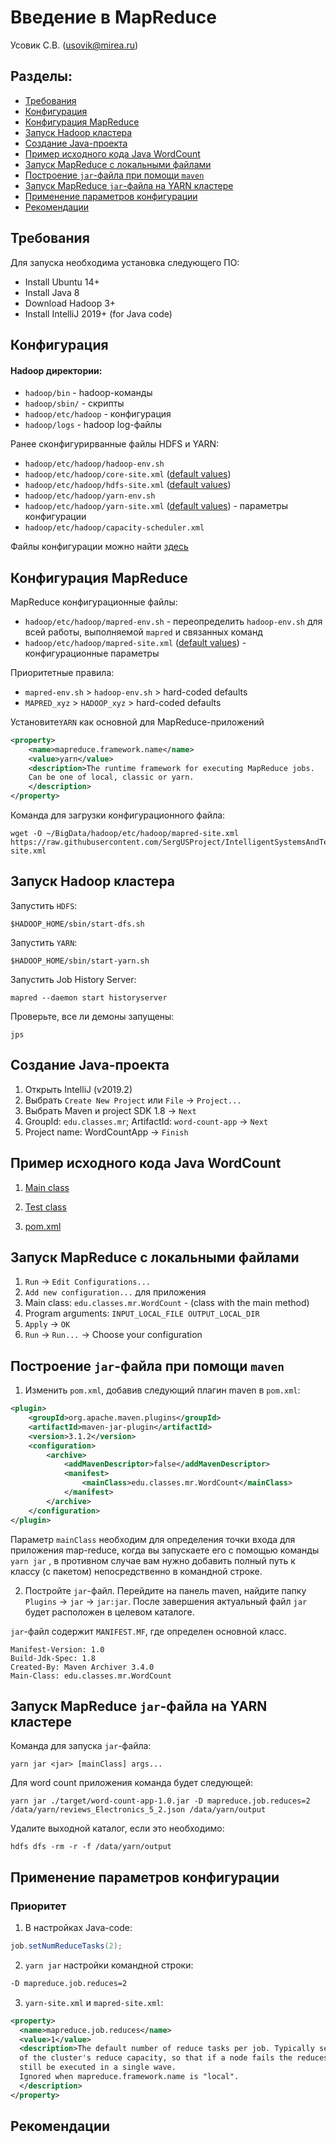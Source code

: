 # Введение в MapReduce
Усовик С.В. (usovik@mirea.ru)

#### 

## Разделы:

- [Требования](#Требования)
- [Конфигурация](#Конфигурация)
- [Конфигурация MapReduce](#Конфигурация-MapReduce)
- [Запуск Hadoop кластера](#Запуск-Hadoop-кластера)
- [Создание Java-проекта](#Создание-Java-проекта)
- [Пример исходного кода Java WordCount](#Пример-исходного-кода-Java-WordCount)
- [Запуск MapReduce с локальными файлами](#Запуск-MapReduce-с-локальными-файлами)
- [Построение `jar`-файла при помощи `maven`](#Построение-`jar`-файла-при-помощи-`maven`)
- [Запуск MapReduce `jar`-файла на YARN кластере](#Запуск-MapReduce-`jar`-файла-на-YARN-кластере)
- [Применение параметров конфигурации](#Применение-параметров-конфигурации)
- [Рекомендации](#Рекомендации)

## Требования

Для запуска необходима установка следующего ПО:

- Install Ubuntu 14+
- Install Java 8
- Download Hadoop 3+
- Install IntelliJ 2019+ (for Java code)

## Конфигурация

#### Hadoop директории:

- `hadoop/bin` - hadoop-команды
- `hadoop/sbin/` - скрипты
- `hadoop/etc/hadoop` - конфигурация
- `hadoop/logs` - hadoop log-файлы

Ранее сконфигурирванные файлы HDFS и YARN:
- `hadoop/etc/hadoop/hadoop-env.sh`
- `hadoop/etc/hadoop/core-site.xml` ([default values](https://hadoop.apache.org/docs/r3.1.2/hadoop-project-dist/hadoop-common/core-default.xml))
- `hadoop/etc/hadoop/hdfs-site.xml` ([default values](https://hadoop.apache.org/docs/r3.1.2/hadoop-project-dist/hadoop-hdfs/hdfs-default.xml))
- `hadoop/etc/hadoop/yarn-env.sh`
- `hadoop/etc/hadoop/yarn-site.xml` ([default values](https://hadoop.apache.org/docs/r3.1.2/hadoop-yarn/hadoop-yarn-common/yarn-default.xml)) -  параметры конфигурации
- `hadoop/etc/hadoop/capacity-scheduler.xml`

Файлы конфигурации можно найти [здесь](../config/) 

## Конфигурация MapReduce

MapReduce конфигурационные файлы:

- `hadoop/etc/hadoop/mapred-env.sh` - переопределить  `hadoop-env.sh` для всей работы, выполняемой `mapred` и связанных команд
- `hadoop/etc/hadoop/mapred-site.xml` ([default values](https://hadoop.apache.org/docs/r3.1.2/hadoop-mapreduce-client/hadoop-mapreduce-client-core/mapred-default.xml)) -  конфигурационные параметры

Приоритетные правила:

- `mapred-env.sh` > `hadoop-env.sh` > hard-coded defaults
- `MAPRED_xyz` > `HADOOP_xyz` > hard-coded defaults

Установите`YARN` как основной для MapReduce-приложений

```xml
<property>
    <name>mapreduce.framework.name</name>
    <value>yarn</value>
    <description>The runtime framework for executing MapReduce jobs.
    Can be one of local, classic or yarn.
    </description>
</property>
```

Команда для загрузки конфигурационного файла:

```
wget -O ~/BigData/hadoop/etc/hadoop/mapred-site.xml https://raw.githubusercontent.com/SergUSProject/IntelligentSystemsAndTechnologies/main/Practice/%20ml%20distributed%20environments/hadoop/config/mapreduce/mapred-site.xml
```

## Запуск Hadoop кластера

Запустить `HDFS`:

`$HADOOP_HOME/sbin/start-dfs.sh`

Запустить `YARN`:

`$HADOOP_HOME/sbin/start-yarn.sh`

Запустить Job History Server:

`mapred --daemon start historyserver`

Проверьте, все ли демоны запущены:

`jps`

## Создание Java-проекта

1) Открыть IntelliJ (v2019.2)
2) Выбрать `Create New Project` или `File` -> `Project...`
3) Выбрать Maven и project SDK 1.8 -> `Next`
4) GroupId: `edu.classes.mr`; ArtifactId: `word-count-app` -> `Next`
4) Project name: WordCountApp -> `Finish`

## Пример исходного кода Java WordCount

1. [Main class](../projects/java/WordCountApp/src/main/java/edu/classes/mr/WordCount.java)

2. [Test class](../projects/java//WordCountApp/src/test/java/edu/classes/mr/WordCountTest.java)

3. [pom.xml](../projects/java/WordCountApp/pom.xml)

## Запуск MapReduce с локальными файлами

1) `Run` -> `Edit Configurations...`
2) `Add new configuration...` для приложения
3) Main class: `edu.classes.mr.WordCount` - (class with the main method)
4) Program arguments: `INPUT_LOCAL_FILE OUTPUT_LOCAL_DIR`
5) `Apply` -> `OK`
6) `Run` -> `Run...` -> Choose your configuration

## Построение `jar`-файла при помощи `maven`

1. Изменить `pom.xml`, добавив следующий плагин maven в `pom.xml`:

```xml
<plugin>
    <groupId>org.apache.maven.plugins</groupId>
    <artifactId>maven-jar-plugin</artifactId>
    <version>3.1.2</version>
    <configuration>
        <archive>
            <addMavenDescriptor>false</addMavenDescriptor>
            <manifest>
                <mainClass>edu.classes.mr.WordCount</mainClass>
            </manifest>
        </archive>
    </configuration>
</plugin>
```

Параметр `mainClass` необходим для определения точки входа для приложения map-reduce, когда вы запускаете его с помощью команды `yarn jar` , в противном случае вам нужно добавить полный путь к классу (с пакетом) непосредственно в командной строке.

2. Постройте `jar`-файл. Перейдите на панель maven, найдите папку `Plugins`  -> `jar` -> `jar:jar`. После завершения актуальный файл `jar` будет расположен в целевом каталоге.

`jar`-файл содержит `MANIFEST.MF`, где определен основной класс.

```
Manifest-Version: 1.0
Build-Jdk-Spec: 1.8
Created-By: Maven Archiver 3.4.0
Main-Class: edu.classes.mr.WordCount

```

## Запуск MapReduce `jar`-файла на YARN кластере


Команда для запуска `jar`-файла:

`yarn jar <jar> [mainClass] args... `

Для word count приложения команда будет следующей:

`yarn jar ./target/word-count-app-1.0.jar -D mapreduce.job.reduces=2 /data/yarn/reviews_Electronics_5_2.json /data/yarn/output`

Удалите выходной каталог, если это необходимо:

`hdfs dfs -rm -r -f /data/yarn/output`


## Применение параметров конфигурации

### Приоритет

1. В настройках Java-code: 

```java
job.setNumReduceTasks(2);
```

2. `yarn jar` настройки командной строки: 

```cmd
-D mapreduce.job.reduces=2
```


3. `yarn-site.xml` и `mapred-site.xml`: 

```xml
<property>
  <name>mapreduce.job.reduces</name>
  <value>1</value>
  <description>The default number of reduce tasks per job. Typically set to 99%
  of the cluster's reduce capacity, so that if a node fails the reduces can
  still be executed in a single wave.
  Ignored when mapreduce.framework.name is "local".
  </description>
</property>
```

## Рекомендации


